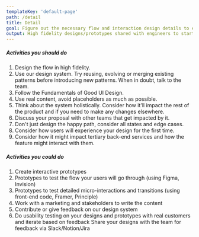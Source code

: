 ```yaml
---
templateKey: 'default-page'
path: /detail
title: Detail
goal: Figure out the necessary flow and interaction design details to enable engineers to start building the scoped solution.
output: High fidelity designs/prototypes shared with engineers to start building.
---
```

##### Activities you should do

1. Design the flow in high fidelity.
2. Use our design system. Try reusing, evolving or merging existing patterns before introducing new patterns. When in doubt, talk to the team.
3. Follow the Fundamentals of Good UI Design.
4. Use real content, avoid placeholders as much as possible.
5. Think about the system holistically. Consider how it'll impact the rest of the product and if you need to make any changes elsewhere.
6. Discuss your proposal with other teams that get impacted by it.
7. Don't just design the happy path, consider all states and edge cases.
8. Consider how users will experience your design for the first time.
9. Consider how it might impact tertiary back-end services and how the feature might interact with them.

##### Activities you could do

1. Create interactive prototypes
2. Prototypes to test the flow your users will go through (using Figma, Invision)
3. Prototypes to test detailed micro-interactions and transitions (using front-end code, Framer, Principle)
4. Work with a marketing and stakeholders to write the content
5. Contribute or give feedback on our design system
6. Do usability testing on your designs and prototypes with real customers and iterate based on feedback
Share your designs with the team for feedback via Slack/Notion/Jira
